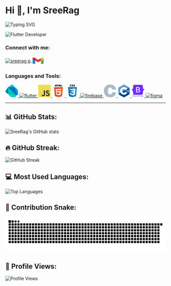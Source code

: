 # Hi 👋, I'm SreeRag

<img src="https://readme-typing-svg.herokuapp.com?font=Fira+Code&pause=1000&color=2196F3&width=435&lines=A+passionate+Flutter+developer;From+India+%F0%9F%87%AE%F0%9F%87%B3;Mobile+App+Developer;UI%2FUX+Enthusiast" alt="Typing SVG" />

![Flutter Developer](https://media.giphy.com/media/SWoSkN6DxTszqIKEqv/giphy.gif)

### Connect with me:
<p align="left">
<a href="https://linkedin.com/in/sreerag-p" target="blank">
  <img align="center" src="https://raw.githubusercontent.com/rahuldkjain/github-profile-readme-generator/master/src/images/icons/Social/linked-in-alt.svg" alt="sreerag p" height="30" width="40" />
</a>
<a href="mailto:sreerag@example.com" target="blank">
  <img align="center" src="https://raw.githubusercontent.com/rahuldkjain/github-profile-readme-generator/master/src/images/icons/Social/gmail.svg" alt="gmail" height="30" width="40" />
</a>
</p>

### Languages and Tools:
<p align="left">
<a href="https://dart.dev" target="_blank" rel="noreferrer">
  <img src="https://raw.githubusercontent.com/devicons/devicon/master/icons/dart/dart-original.svg" alt="dart" width="40" height="40"/>
</a>
<a href="https://flutter.dev" target="_blank" rel="noreferrer">
  <img src="https://www.vectorlogo.zone/logos/flutterio/flutterio-icon.svg" alt="flutter" width="40" height="40"/>
</a>
<a href="https://developer.mozilla.org/en-US/docs/Web/JavaScript" target="_blank" rel="noreferrer">
  <img src="https://raw.githubusercontent.com/devicons/devicon/master/icons/javascript/javascript-original.svg" alt="javascript" width="40" height="40"/>
</a>
<a href="https://www.w3.org/html/" target="_blank" rel="noreferrer">
  <img src="https://raw.githubusercontent.com/devicons/devicon/master/icons/html5/html5-original-wordmark.svg" alt="html5" width="40" height="40"/>
</a>
<a href="https://www.w3schools.com/css/" target="_blank" rel="noreferrer">
  <img src="https://raw.githubusercontent.com/devicons/devicon/master/icons/css3/css3-original-wordmark.svg" alt="css3" width="40" height="40"/>
</a>
<a href="https://firebase.google.com/" target="_blank" rel="noreferrer">
  <img src="https://www.vectorlogo.zone/logos/firebase/firebase-icon.svg" alt="firebase" width="40" height="40"/>
</a>
<a href="https://www.cprogramming.com/" target="_blank" rel="noreferrer">
  <img src="https://raw.githubusercontent.com/devicons/devicon/master/icons/c/c-original.svg" alt="c" width="40" height="40"/>
</a>
<a href="https://www.w3schools.com/cpp/" target="_blank" rel="noreferrer">
  <img src="https://raw.githubusercontent.com/devicons/devicon/master/icons/cplusplus/cplusplus-original.svg" alt="cplusplus" width="40" height="40"/>
</a>
<a href="https://getbootstrap.com" target="_blank" rel="noreferrer">
  <img src="https://raw.githubusercontent.com/devicons/devicon/master/icons/bootstrap/bootstrap-plain-wordmark.svg" alt="bootstrap" width="40" height="40"/>
</a>
<a href="https://www.figma.com/" target="_blank" rel="noreferrer">
  <img src="https://www.vectorlogo.zone/logos/figma/figma-icon.svg" alt="figma" width="40" height="40"/>
</a>
</p>

---

## 📊 GitHub Stats:
![SreeRag's GitHub stats](https://github-readme-stats.vercel.app/api?username=itsSreeRag&show_icons=true&theme=radical)

## 🔥 GitHub Streak:
![GitHub Streak](https://github-readme-streak-stats.herokuapp.com/?user=itsSreeRag&theme=radical)

## 💻 Most Used Languages:
![Top Languages](https://github-readme-stats.vercel.app/api/top-langs/?username=itsSreeRag&layout=compact&theme=radical)

## 🐍 Contribution Snake:
![Snake animation](https://github.com/itsSreeRag/itsSreeRag/blob/output/github-contribution-grid-snake.svg)

## 👀 Profile Views:
![Profile Views](https://komarev.com/ghpvc/?username=itsSreeRag&color=brightgreen&style=flat-square&label=Profile+Views)
